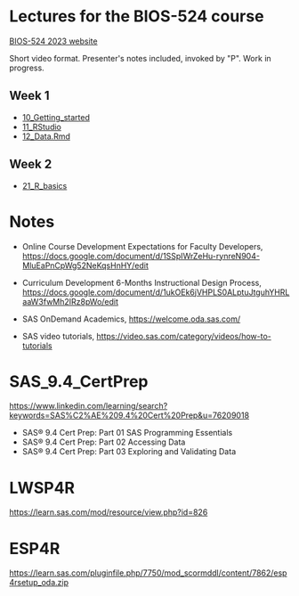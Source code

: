 # Lectures for the BIOS-524 course

[BIOS-524 2023 website](https://bios524-r-2023.netlify.app)

Short video format. Presenter's notes included, invoked by "P". Work in progress.

## Week 1

- [10_Getting_started](https://dozmorovlab.github.io/BIOS524_videos/10_Getting_started.html)
- [11_RStudio](https://dozmorovlab.github.io/BIOS524_videos/11_RStudio.html)
-	[12_Data.Rmd](https://dozmorovlab.github.io/BIOS524_videos/12_Data.html)

## Week 2

- [21_R_basics](https://dozmorovlab.github.io/BIOS524_videos/21_R_basics.html)

# Notes

- Online Course Development Expectations for Faculty Developers, https://docs.google.com/document/d/1SSpIWrZeHu-rynreN904-MluEaPnCpWg52NeKqsHnHY/edit
- Curriculum Development  6-Months Instructional Design Process, https://docs.google.com/document/d/1ukOEk6jVHPLS0ALptuJtguhYHRLaaW3fwMh2IRz8pWo/edit

- SAS OnDemand Academics, https://welcome.oda.sas.com/
- SAS video tutorials, https://video.sas.com/category/videos/how-to-tutorials

# SAS_9.4_CertPrep
https://www.linkedin.com/learning/search?keywords=SAS%C2%AE%209.4%20Cert%20Prep&u=76209018

- SAS® 9.4 Cert Prep: Part 01 SAS Programming Essentials
- SAS® 9.4 Cert Prep: Part 02 Accessing Data
- SAS® 9.4 Cert Prep: Part 03 Exploring and Validating Data

# LWSP4R
https://learn.sas.com/mod/resource/view.php?id=826

# ESP4R
https://learn.sas.com/pluginfile.php/7750/mod_scormddl/content/7862/esp4rsetup_oda.zip

<!-- - Nitai's material, https://drive.google.com/drive/folders/10MJQj7wPVyIR6NKGQnrtQx3LqVJ0d-m7 -->

